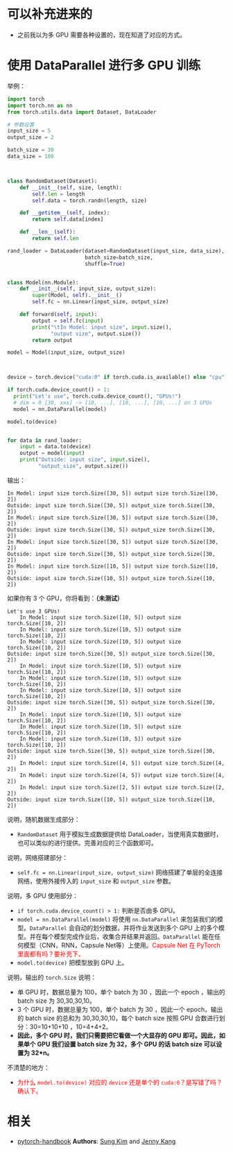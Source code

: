 
# 可以补充进来的

- 之前我以为多 GPU 需要各种设置的，现在知道了对应的方式。

# 使用 DataParallel 进行多 GPU 训练

举例：

```py
import torch
import torch.nn as nn
from torch.utils.data import Dataset, DataLoader

# 参数设置
input_size = 5
output_size = 2

batch_size = 30
data_size = 100



class RandomDataset(Dataset):
    def __init__(self, size, length):
        self.len = length
        self.data = torch.randn(length, size)

    def __getitem__(self, index):
        return self.data[index]

    def __len__(self):
        return self.len

rand_loader = DataLoader(dataset=RandomDataset(input_size, data_size),
                         batch_size=batch_size,
                         shuffle=True)


class Model(nn.Module):
    def __init__(self, input_size, output_size):
        super(Model, self).__init__()
        self.fc = nn.Linear(input_size, output_size)

    def forward(self, input):
        output = self.fc(input)
        print("\tIn Model: input size", input.size(),
              "output size", output.size())
        return output

model = Model(input_size, output_size)



device = torch.device("cuda:0" if torch.cuda.is_available() else "cpu")

if torch.cuda.device_count() > 1:
  print("Let's use", torch.cuda.device_count(), "GPUs!")
  # dim = 0 [30, xxx] -> [10, ...], [10, ...], [10, ...] on 3 GPUs
  model = nn.DataParallel(model)

model.to(device)


for data in rand_loader:
    input = data.to(device)
    output = model(input)
    print("Outside: input size", input.size(),
          "output_size", output.size())
```

输出：

```
In Model: input size torch.Size([30, 5]) output size torch.Size([30, 2])
Outside: input size torch.Size([30, 5]) output_size torch.Size([30, 2])
In Model: input size torch.Size([30, 5]) output size torch.Size([30, 2])
Outside: input size torch.Size([30, 5]) output_size torch.Size([30, 2])
In Model: input size torch.Size([30, 5]) output size torch.Size([30, 2])
Outside: input size torch.Size([30, 5]) output_size torch.Size([30, 2])
In Model: input size torch.Size([10, 5]) output size torch.Size([10, 2])
Outside: input size torch.Size([10, 5]) output_size torch.Size([10, 2])
```

如果你有 3 个 GPU，你将看到：**（未测试）**


```
Let's use 3 GPUs!
    In Model: input size torch.Size([10, 5]) output size torch.Size([10, 2])
    In Model: input size torch.Size([10, 5]) output size torch.Size([10, 2])
    In Model: input size torch.Size([10, 5]) output size torch.Size([10, 2])
Outside: input size torch.Size([30, 5]) output_size torch.Size([30, 2])
    In Model: input size torch.Size([10, 5]) output size torch.Size([10, 2])
    In Model: input size torch.Size([10, 5]) output size torch.Size([10, 2])
    In Model: input size torch.Size([10, 5]) output size torch.Size([10, 2])
Outside: input size torch.Size([30, 5]) output_size torch.Size([30, 2])
    In Model: input size torch.Size([10, 5]) output size torch.Size([10, 2])
    In Model: input size torch.Size([10, 5]) output size torch.Size([10, 2])
    In Model: input size torch.Size([10, 5]) output size torch.Size([10, 2])
Outside: input size torch.Size([30, 5]) output_size torch.Size([30, 2])
    In Model: input size torch.Size([4, 5]) output size torch.Size([4, 2])
    In Model: input size torch.Size([4, 5]) output size torch.Size([4, 2])
    In Model: input size torch.Size([2, 5]) output size torch.Size([2, 2])
Outside: input size torch.Size([10, 5]) output_size torch.Size([10, 2])
```

说明，随机数据生成部分：

- `RandomDataset` 用于模拟生成数据提供给 DataLoader，当使用真实数据时，也可以类似的进行提供。完善对应的三个函数即可。

说明，网络搭建部分：

- `self.fc = nn.Linear(input_size, output_size)` 网络搭建了单层的全连接网络，使用外接传入的 `input_size` 和 `output_size` 参数。


说明，多 GPU 使用部分：

- `if torch.cuda.device_count() > 1:` 判断是否由多 GPU。
- `model = nn.DataParallel(model)` 将使用 `nn.DataParallel` 来包装我们的模型。`DataParallel` 会自动的划分数据，并将作业发送到多个 GPU 上的多个模型。并在每个模型完成作业后，收集合并结果并返回。`DataParallel` 能在任何模型（CNN，RNN，Capsule Net等）上使用。<span style="color:red;">Capsule Net 在 PyTorch 里面都有吗？要补充下。</span>
- `model.to(device)` 把模型放到 GPU 上。

说明，输出的 `torch.Size` 说明：

- 单 GPU 时，数据总量为 100，单个 batch 为 30 ，因此一个 epoch ，输出的 batch size 为 30,30,30,10。
- 3 个 GPU 时，数据总量为 100，单个 batch 为 30 ，因此一个 epoch，输出的 batch size 的总和为 30,30,30,10，每个 batch size 按照 GPU 合数进行划分：30=10+10+10 ，10=4+4+2。
- **因此，多个 GPU 时，我们只需要把它看做一个大显存的 GPU 即可。因此，如果单个 GPU 我们设置 batch size 为 32，多个 GPU 的话 batch size 可以设置为 32*n。**


不清楚的地方：

- <span style="color:red;">为什么 `model.to(device)` 对应的 `device` 还是单个的 `cuda:0`？是写错了吗？确认下。</span>






# 相关

- [pytorch-handbook](https://github.com/zergtant/pytorch-handbook) **Authors**: [Sung Kim](https://github.com/hunkim) and [Jenny Kang](https://github.com/jennykang)
